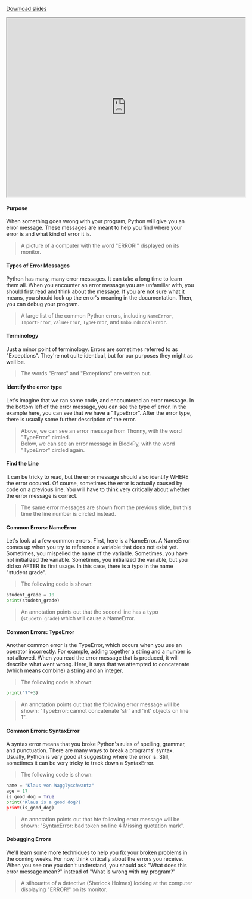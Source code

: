 
[Download slides](Errors.pdf)


<iframe style="width: 640px; height: 480px;" width="300" height="150" allowfullscreen="allowfullscreen" webkitallowfullscreen="webkitallowfullscreen" mozallowfullscreen="mozallowfullscreen"
title="Introduction.pdf"
src="https://www.youtube.com/embed/fZ1NKT40HXE?feature=oembed&amp;rel=0" 
></iframe>


#### Purpose

When something goes wrong with your program, Python will give you an error message.
These messages are meant to help you find where your error is and what kind of error it is.

> A picture of a computer with the word "ERROR!" displayed on its monitor.

#### Types of Error Messages

Python has many, many error messages.
It can take a long time to learn them all.
When you encounter an error message you are unfamiliar with, you should first read and think about the message.
If you are not sure what it means, you should look up the error's meaning in the documentation.
Then, you can debug your program.

> A large list of the common Python errors, including `NameError`, `ImportError`, `ValueError`, `TypeError`, and `UnboundLocalError`.

#### Terminology

Just a minor point of terminology.
Errors are sometimes referred to as "Exceptions".
They're not quite identical, but for our purposes they might as well be.

> The words "Errors" and "Exceptions" are written out.

#### Identify the error type

Let's imagine that we ran some code, and encountered an error message.
In the bottom left of the error message, you can see the type of error.
In the example here, you can see that we have a "TypeError".
After the error type, there is usually some further description of the error.

> Above, we can see an error message from Thonny, with the word "TypeError" circled.  
> Below, we can see an error message in BlockPy, with the word "TypeError" circled again.

#### Find the Line

It can be tricky to read, but the error message should also identify WHERE the error occured.
Of course, sometimes the error is actually caused by code on a previous line.
You will have to think very critically about whether the error message is correct.

> The same error messages are shown from the previous slide, but this time the line number is circled instead.

#### Common Errors: NameError

Let's look at a few common errors.
First, here is a NameError.
A NameError comes up when you try to reference a variable that does not exist yet.
Sometimes, you mispelled the name of the variable.
Sometimes, you have not initialized the variable.
Sometimes, you initialized the variable, but you did so AFTER its first usage.
In this case, there is a typo in the name "student grade".

> The following code is shown:
```python
student_grade = 10
print(studetn_grade)
```
> An annotation points out that the second line has a typo (`studetn_grade`) which will cause a NameError.

#### Common Errors: TypeError

Another common error is the TypeError, which occurs when you use an operator incorrectly.
For example, adding together a string and a number is not allowed.
When you read the error message that is produced, it will describe what went wrong.
Here, it says that we attempted to concatenate (which means combine) a string and an integer.

> The following code is shown:
```python
print("7"+3)
```
> An annotation points out that the following error message will be shown: "TypeError: cannot concatenate 'str' and 'int' objects on line 1".

#### Common Errors: SyntaxError

A syntax error means that you broke Python's rules of spelling, grammar, and punctuation.
There are many ways to break a programs' syntax.
Usually, Python is very good at suggesting where the error is.
Still, sometimes it can be very tricky to track down a SyntaxError.

> The following code is shown:
```python
name = "Klaus von Wagglyschwantz"
age = 17
is_good_dog = True
print("Klaus is a good dog?)
print(is_good_dog)
```
> An annotation points out that hte following error message will be shown: "SyntaxError: bad token on line 4
Missing quotation mark".

#### Debugging Errors

We'll learn some more techniques to help you fix your broken problems in the coming weeks.
For now, think critically about the errors you receive.
When you see one you don't understand, you should ask "What does this error message mean?" instead of "What is wrong with my program?"

> A silhouette of a detective (Sherlock Holmes) looking at the computer displaying "ERROR!" on its monitor.
